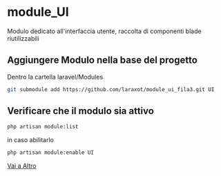 # module_UI
Modulo dedicato all'interfaccia utente, raccolta di componenti blade riutilizzabili

## Aggiungere Modulo nella base del progetto
Dentro la cartella laravel/Modules

```bash
git submodule add https://github.com/laraxot/module_ui_fila3.git UI
```

## Verificare che il modulo sia attivo
```bash
php artisan module:list
```
in caso abilitarlo
```bash
php artisan module:enable UI
```
[Vai a Altro](Altro.md)